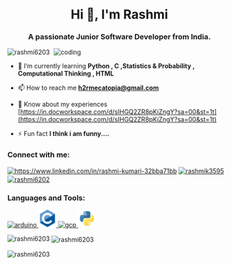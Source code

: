 <h1 align="center">Hi 👋, I'm Rashmi </h1>
<h3 align="center">A passionate Junior Software Developer from India.</h3>
<img align="right" alt="coding" width="400" scr=" https://blog.commlabindia.com/wp-content/uploads/2021/09/animated-gifs-corporate-training.gif">

<p align="left"> <img src="https://komarev.com/ghpvc/?username=rashmi6203&label=Profile%20views&color=0e75b6&style=flat" alt="rashmi6203" /> </p>

- 🌱 I’m currently learning  **Python , C ,Statistics & Probability , Computational Thinking , HTML**

- 📫 How to reach me **h2rmecatopia@gmail.com**

- 📄 Know about my experiences [https://in.docworkspace.com/d/sIHGQ2ZR8pKiZngY?sa=00&st=1t](https://in.docworkspace.com/d/sIHGQ2ZR8pKiZngY?sa=00&st=1t)

- ⚡ Fun fact **I think i am funny....**

<h3 align="left">Connect with me:</h3>
<p align="left">
<a href="https://linkedin.com/in/https://www.linkedin.com/in/rashmi-kumari-32bba71bb" target="blank"><img align="center" src="https://raw.githubusercontent.com/rahuldkjain/github-profile-readme-generator/master/src/images/icons/Social/linked-in-alt.svg" alt="https://www.linkedin.com/in/rashmi-kumari-32bba71bb" height="30" width="40" /></a>
<a href="https://www.hackerrank.com/rashmik3595" target="blank"><img align="center" src="https://raw.githubusercontent.com/rahuldkjain/github-profile-readme-generator/master/src/images/icons/Social/hackerrank.svg" alt="rashmik3595" height="30" width="40" /></a>
<a href="https://www.leetcode.com/rashmi6202" target="blank"><img align="center" src="https://raw.githubusercontent.com/rahuldkjain/github-profile-readme-generator/master/src/images/icons/Social/leet-code.svg" alt="rashmi6202" height="30" width="40" /></a>
</p>

<h3 align="left">Languages and Tools:</h3>
<p align="left"> <a href="https://www.arduino.cc/" target="_blank" rel="noreferrer"> <img src="https://cdn.worldvectorlogo.com/logos/arduino-1.svg" alt="arduino" width="40" height="40"/> </a> <a href="https://www.cprogramming.com/" target="_blank" rel="noreferrer"> <img src="https://raw.githubusercontent.com/devicons/devicon/master/icons/c/c-original.svg" alt="c" width="40" height="40"/> </a> <a href="https://cloud.google.com" target="_blank" rel="noreferrer"> <img src="https://www.vectorlogo.zone/logos/google_cloud/google_cloud-icon.svg" alt="gcp" width="40" height="40"/> </a> <a href="https://www.python.org" target="_blank" rel="noreferrer"> <img src="https://raw.githubusercontent.com/devicons/devicon/master/icons/python/python-original.svg" alt="python" width="40" height="40"/> </a> </p>

<p><img align="left" src="https://github-readme-stats.vercel.app/api/top-langs?username=rashmi6203&show_icons=true&locale=en&layout=compact" alt="rashmi6203" /></p>

<p>&nbsp;<img align="center" src="https://github-readme-stats.vercel.app/api?username=rashmi6203&show_icons=true&locale=en" alt="rashmi6203" /></p>

<p><img align="center" src="https://github-readme-streak-stats.herokuapp.com/?user=rashmi6203&" alt="rashmi6203" /></p>
